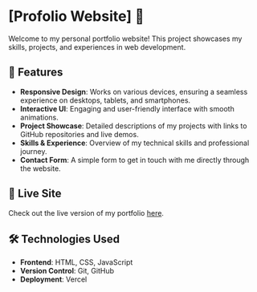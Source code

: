# [Profolio Website] 🚀

Welcome to my personal portfolio website! This project showcases my skills, projects, and experiences in web development.


## 🌟 Features

- **Responsive Design**: Works on various devices, ensuring a seamless experience on desktops, tablets, and smartphones.
- **Interactive UI**: Engaging and user-friendly interface with smooth animations.
- **Project Showcase**: Detailed descriptions of my projects with links to GitHub repositories and live demos.
- **Skills & Experience**: Overview of my technical skills and professional journey.
- **Contact Form**: A simple form to get in touch with me directly through the website.

## 🚀 Live Site

Check out the live version of my portfolio [here](https://khushi-portfolio-one.vercel.app/).

## 🛠️ Technologies Used

- **Frontend**: HTML, CSS, JavaScript
- **Version Control**: Git, GitHub
- **Deployment**: Vercel
